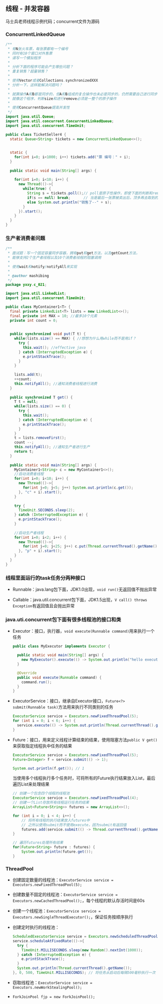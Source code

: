 ## 线程 - 并发容器

马士兵老师线程示例代码；concurrent文件为源码

### ConcurrentLinkedQueue

```java
/**
 * 有N张火车票，每张票都有一个编号
 * 同时有10个窗口对外售票
 * 请写一个模拟程序
 * 
 * 分析下面的程序可能会产生哪些问题？
 * 重复销售？超量销售？
 * 
 * 使用Vector或者Collections.synchronizedXXX
 * 分析一下，这样能解决问题吗？
 * 
 * 就算操作A和B都是同步的，但A和B组成的复合操作也未必是同步的，仍然需要自己进行同步
 * 就像这个程序，判断size和进行remove必须是一整个的原子操作
 * 
 * 使用ConcurrentQueue提高并发性
 */
import java.util.Queue;
import java.util.concurrent.ConcurrentLinkedQueue;
import java.util.concurrent.TimeUnit;

public class TicketSeller4 {
  static Queue<String> tickets = new ConcurrentLinkedQueue<>();
  
  
  static {
    for(int i=0; i<1000; i++) tickets.add("票 编号：" + i);
  }
  
  public static void main(String[] args) {
    
    for(int i=0; i<10; i++) {
      new Thread(()->{
        while(true) {
          String s = tickets.poll();// poll是原子性操作，即使下面的判断和remove被其他线程打断
          if(s == null) break;		// 当是最后一张票被卖出后，顶多再去取到的东西是null
          else System.out.println("销售了--" + s);
        }
      }).start();
    }
  }
}
```

### 生产者消费者问题

```java
/**
 * 面试题：写一个固定容量同步容器，拥有put和get方法，以及getCount方法，
 * 能够支持2个生产者线程以及10个消费者线程的阻塞调用
 * 
 * 使用wait和notify/notifyAll来实现
 * 
 * @author mashibing
 */
package yxxy.c_021;

import java.util.LinkedList;
import java.util.concurrent.TimeUnit;

public class MyContainer1<T> {
  final private LinkedList<T> lists = new LinkedList<>();
  final private int MAX = 10; //最多10个元素
  private int count = 0;
  
  
  public synchronized void put(T t) {
    while(lists.size() == MAX) { //想想为什么用while而不是用if？
      try {
        this.wait(); //effective java
      } catch (InterruptedException e) {
        e.printStackTrace();
      }
    }
    
    lists.add(t);
    ++count;
    this.notifyAll(); //通知消费者线程进行消费
  }
  
  public synchronized T get() {
    T t = null;
    while(lists.size() == 0) {
      try {
        this.wait();
      } catch (InterruptedException e) {
        e.printStackTrace();
      }
    }
    t = lists.removeFirst();
    count --;
    this.notifyAll(); //通知生产者进行生产
    return t;
  }
  
  public static void main(String[] args) {
    MyContainer1<String> c = new MyContainer1<>();
    //启动消费者线程
    for(int i=0; i<10; i++) {
      new Thread(()->{
        for(int j=0; j<5; j++) System.out.println(c.get());
      }, "c" + i).start();
    }
    
    try {
      TimeUnit.SECONDS.sleep(2);
    } catch (InterruptedException e) {
      e.printStackTrace();
    }
    
    //启动生产者线程
    for(int i=0; i<2; i++) {
      new Thread(()->{
        for(int j=0; j<25; j++) c.put(Thread.currentThread().getName() + " " + j);
      }, "p" + i).start();
    }
  }
}
```

### 线程里面运行的task任务分两种接口

* Runnable：java.lang包下面，JDK1.0出现，`void run()`无返回值不抛出异常

* Callable：java.util.concurrent包下面，JDK1.5出现，`V call() throws Exception`有返回值且会抛出异常

### java.uti.concurrent包下面有很多线程池的接口和类

* Executor：接口，执行器，`void execute(Runnable command)`用来执行一个任务

  ```java
  public class MyExecutor implements Executor {
  
    public static void main(String[] args) {
      new MyExecutor().execute(() -> System.out.println("hello executor"));
    }
  
    @Override
    public void execute(Runnable command) {
      command.run();
    }
  }
  ```

* ExecutorService：接口，继承自Executor接口，`Future<?> submit(Runnable task)`方法用来执行不同类别的任务

  ```java
  ExecutorService service = Executors.newFixedThreadPool(5);
  for (int i = 0; i < 6; i++) {
    service.execute(() -> System.out.println(Thread.currentThread().getName()));
  }
  ```

* Future：接口，用来定义线程计算结束的结果，使用阻塞方法`public V get()`来获取指定线程执中任务的结果

  ```java
  ExecutorService service = Executors.newFixedThreadPool(5);
  Future<Integer> f = service.submit(() -> 1);
  
  System.out.println(f.get()); // 1
  ```

  当使用多个线程执行多个任务时，可将所有的Future执行结果放入List，最后遍历List来处理结果

  ```java
  // 创建一个包含四个线程的线程池
  ExecutorService service = Executors.newFixedThreadPool(4);
  // 创建一个List存放所有线程运行任务的结果
  ArrayList<Future<String>> futures = new ArrayList<>();
  
  for (int i = 0; i < 4; i++) {
      // 将所有线程的执行结果放入futures中
      // 之所以使用submit而不使用execute，因为submit有返回值
      futures.add(service.submit(() -> Thread.currentThread().getName()));
  }
  
  // 遍历futures处理所有结果
  for(Future<String> future : futures) {
      System.out.println(future.get());
  }
  ```

### ThreadPool

* 创建固定数量的线程池：`ExecutorService service = Executors.newFixedThreadPool(5);`

* 创建数量不固定的线程池：`ExecutorService service = Executors.newCachedThreadPool();`，每个线程的默认存活时间是60s

* 创建一个线程池：`ExecutorService service = Executors.newSingleThreadExecutor();`，保证任务按顺序执行

* 创建定时执行的线程池：

  ```java
  ScheduledExecutorService service = Executors.newScheduledThreadPool(4);
  service.scheduleAtFixedRate(()->{
    try {
      TimeUnit.MILLISECONDS.sleep(new Random().nextInt(1000));
    } catch (InterruptedException e) {
      e.printStackTrace();
    }
    System.out.println(Thread.currentThread().getName());
  }, 0, 500, TimeUnit.MILLISECONDS); // 将任务从启动后每隔500毫秒执行一次
  ```

* 窃取线程池：`ExecutorService service = Executors.newWorkStealingPool();`

* `ForkJoinPool fjp = new ForkJoinPool();`